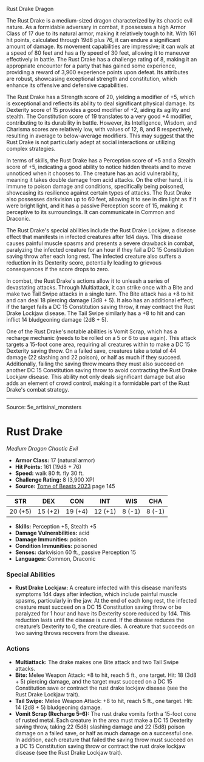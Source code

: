 <MonsterName/>Rust Drake</MonsterName>
<CreatureType/>Dragon</CreatureType>

<summary>The Rust Drake is a medium-sized dragon characterized by its chaotic evil nature. As a formidable adversary in combat, it possesses a high Armor Class of 17 due to its natural armor, making it relatively tough to hit. With 161 hit points, calculated through 19d8 plus 76, it can endure a significant amount of damage. Its movement capabilities are impressive; it can walk at a speed of 80 feet and has a fly speed of 30 feet, allowing it to maneuver effectively in battle. The Rust Drake has a challenge rating of 8, making it an appropriate encounter for a party that has gained some experience, providing a reward of 3,900 experience points upon defeat. Its attributes are robust, showcasing exceptional strength and constitution, which enhance its offensive and defensive capabilities.</summary>

<detail>

The Rust Drake has a Strength score of 20, yielding a modifier of +5, which is exceptional and reflects its ability to deal significant physical damage. Its Dexterity score of 15 provides a good modifier of +2, aiding its agility and stealth. The Constitution score of 19 translates to a very good +4 modifier, contributing to its durability in battle. However, its Intelligence, Wisdom, and Charisma scores are relatively low, with values of 12, 8, and 8 respectively, resulting in average to below-average modifiers. This may suggest that the Rust Drake is not particularly adept at social interactions or utilizing complex strategies.

In terms of skills, the Rust Drake has a Perception score of +5 and a Stealth score of +5, indicating a good ability to notice hidden threats and to move unnoticed when it chooses to. The creature has an acid vulnerability, meaning it takes double damage from acid attacks. On the other hand, it is immune to poison damage and conditions, specifically being poisoned, showcasing its resilience against certain types of attacks. The Rust Drake also possesses darkvision up to 60 feet, allowing it to see in dim light as if it were bright light, and it has a passive Perception score of 15, making it perceptive to its surroundings. It can communicate in Common and Draconic.

The Rust Drake's special abilities include the Rust Drake Lockjaw, a disease effect that manifests in infected creatures after 1d4 days. This disease causes painful muscle spasms and presents a severe drawback in combat, paralyzing the infected creature for an hour if they fail a DC 15 Constitution saving throw after each long rest. The infected creature also suffers a reduction in its Dexterity score, potentially leading to grievous consequences if the score drops to zero.

In combat, the Rust Drake's actions allow it to unleash a series of devastating attacks. Through Multiattack, it can strike once with a Bite and make two Tail Swipe attacks in a single turn. The Bite attack has a +8 to hit and can deal 18 piercing damage (3d8 + 5). It also has an additional effect; if the target fails a DC 15 Constitution saving throw, it may contract the Rust Drake Lockjaw disease. The Tail Swipe similarly has a +8 to hit and can inflict 14 bludgeoning damage (2d8 + 5).

One of the Rust Drake's notable abilities is Vomit Scrap, which has a recharge mechanic (needs to be rolled on a 5 or 6 to use again). This attack targets a 15-foot cone area, requiring all creatures within to make a DC 15 Dexterity saving throw. On a failed save, creatures take a total of 44 damage (22 slashing and 22 poison), or half as much if they succeed. Additionally, failing the saving throw means they must also succeed on another DC 15 Constitution saving throw to avoid contracting the Rust Drake Lockjaw disease. This ability not only deals significant damage but also adds an element of crowd control, making it a formidable part of the Rust Drake's combat strategy.</detail>



---

Source: 5e_artisinal_monsters

# Rust Drake

*Medium* *Dragon* *Chaotic Evil*

- **Armor Class:** 17 (natural armor)
- **Hit Points:** 161 (19d8 + 76)
- **Speed:** walk 80 ft. fly 30 ft.
- **Challenge Rating:** 8 (3,900 XP)
- **Source:** [Tome of Beasts 2023](https://koboldpress.com/kpstore/product/tome-of-beasts-1-2023-edition/) page 145

| STR | DEX | CON | INT | WIS | CHA |
| --- | --- | --- | --- | --- | --- |
| 20 (+5) | 15 (+2) | 19 (+4) | 12 (+1) | 8 (-1) | 8 (-1) |

- **Skills:** Perception +5, Stealth +5
- **Damage Vulnerabilities:** acid
- **Damage Immunities:** poison
- **Condition Immunities:** poisoned
- **Senses:** darkvision 60 ft., passive Perception 15
- **Languages:** Common, Draconic

### Special Abilities

- **Rust Drake Lockjaw:** A creature infected with this disease manifests symptoms 1d4 days after infection, which include painful muscle spasms, particularly in the jaw. At the end of each long rest, the infected creature must succeed on a DC 15 Constitution saving throw or be paralyzed for 1 hour and have its Dexterity score reduced by 1d4. This reduction lasts until the disease is cured. If the disease reduces the creature’s Dexterity to 0, the creature dies. A creature that succeeds on two saving throws recovers from the disease.

### Actions

- **Multiattack:** The drake makes one Bite attack and two Tail Swipe attacks.
- **Bite:** Melee Weapon Attack: +8 to hit, reach 5 ft., one target. Hit: 18 (3d8 + 5) piercing damage, and the target must succeed on a DC 15 Constitution save or contract the rust drake lockjaw disease (see the Rust Drake Lockjaw trait).
- **Tail Swipe:** Melee Weapon Attack: +8 to hit, reach 5 ft., one target. Hit: 14 (2d8 + 5) bludgeoning damage.
- **Vomit Scrap (Recharge 5–6):** The rust drake vomits forth a 15-foot cone of rusted metal. Each creature in the area must make a DC 15 Dexterity saving throw, taking 22 (5d8) slashing damage and 22 (5d8) poison damage on a failed save, or half as much damage on a successful one. In addition, each creature that failed the saving throw must succeed on a DC 15 Constitution saving throw or contract the rust drake lockjaw disease (see the Rust Drake Lockjaw trait).


